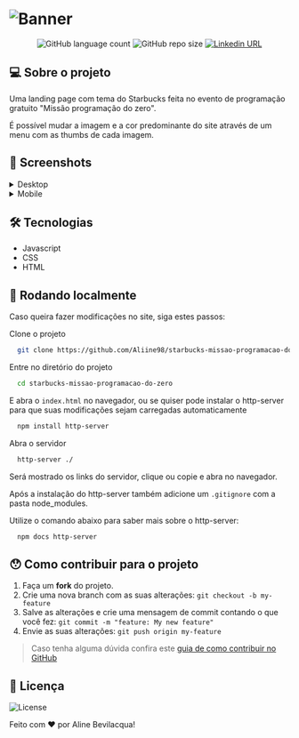 # ![Banner](https://user-images.githubusercontent.com/90913523/228399982-4bc409eb-66c8-43c2-aa07-e2ddc482a384.png)

<p align="center">
  <img alt="GitHub language count" src="https://img.shields.io/github/languages/count/Aliine98/starbucks-missao-programacao-do-zero?style=flat">
  <img alt="GitHub repo size" src="https://img.shields.io/github/repo-size/Aliine98/starbucks-missao-programacao-do-zero?color=magenta&style=flat">
  <a href="https://www.linkedin.com/in/aline-bevilacqua/"><img alt="Linkedin URL" src="https://img.shields.io/twitter/url?label=Conecte-se&logo=linkedin&style=social&url=https%3A%2F%2Fwww.linkedin.com%2Fin%2Faline-bevilacqua%2F"></a>
</p>

## 💻 Sobre o projeto

<p>Uma landing page com tema do Starbucks feita no evento de programação gratuito "Missão programação do zero".</p>
<p>É possível mudar a imagem e a cor predominante do site através de um menu com as thumbs de cada imagem.</p>

## 🎨 Screenshots

<details>
  <summary>Desktop</summary>
  <img alt="screencapture-starbucks-desktop" src="https://user-images.githubusercontent.com/90913523/228406421-a359c527-f89e-495e-b022-f9a0966a4b86.png">
</details>

<details>
  <summary>Mobile</summary>
  <p align="center"><img alt="screencapture-starbucks-mobile" src="https://user-images.githubusercontent.com/90913523/228406576-a94105f0-fb5a-4c3a-be35-8066a9f35db0.png"></p>
</details>

## 🛠 Tecnologias

- Javascript
- CSS
- HTML


## 🚀 Rodando localmente

Caso queira fazer modificações no site, siga estes passos:

Clone o projeto

```bash
  git clone https://github.com/Aliine98/starbucks-missao-programacao-do-zero
```

Entre no diretório do projeto

```bash
  cd starbucks-missao-programacao-do-zero
```

E abra o <code>index.html</code> no navegador, ou se quiser pode instalar o http-server para que suas modificações sejam carregadas automaticamente
```bash
  npm install http-server
```
Abra o servidor
```bash
  http-server ./
```
Será mostrado os links do servidor, clique ou copie e abra no navegador.
<p>Após a instalação do http-server também adicione um <code>.gitignore</code> com a pasta node_modules.</p>

Utilize o comando abaixo para saber mais sobre o http-server:
```bash
  npm docs http-server
```

## 😯 Como contribuir para o projeto

1. Faça um **fork** do projeto.
2. Crie uma nova branch com as suas alterações: `git checkout -b my-feature`
3. Salve as alterações e crie uma mensagem de commit contando o que você fez: `git commit -m "feature: My new feature"`
4. Envie as suas alterações: `git push origin my-feature`
> Caso tenha alguma dúvida confira este [guia de como contribuir no GitHub](https://github.com/firstcontributions/first-contributions)

## 📝 Licença

![License](https://img.shields.io/github/license/Aliine98/starbucks-missao-programacao-do-zero?logo=m&style=for-the-badge)

Feito com ❤️ por Aline Bevilacqua!
